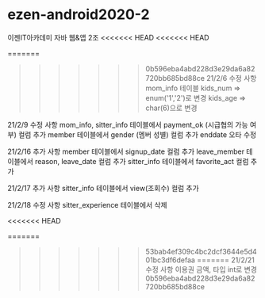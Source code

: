 # ezen-android2020-2
이젠IT아카데미 자바 웹&amp;앱 2조
<<<<<<< HEAD
<<<<<<< HEAD

=======
>>>>>>> 0b596eba4abd228d3e29da6a82720bb685bd88ce
21/2/6 수정 사항
mom_info 테이블
kids_num => enum('1','2')로 변경
kids_age => char(6)으로 변경

21/2/9 수정 사항
mom_info, sitter_info 테이블에서 payment_ok (시급협의 가능 여부) 컬럼 추가 
member 테이블에서 gender (멤버 성별) 컬럼 추가 
enddate 오타 수정

21/2/16 추가 사항
member 테이블에서 signup_date 컬럼 추가
leave_member 테이블에서 reason, leave_date 컬럼 추가
sitter_info 테이블에서 favorite_act 컬럼 추가 

21/2/17 추가 사항
sitter_info 테이블에서 view(조회수) 컬럼 추가 

21/2/18 수정 사항
sitter_experience 테이블에서 삭제

<<<<<<< HEAD

=======
>>>>>>> 53bab4ef309c4bc2dcf3644e5d401bc3df6defaa
=======
21/2/21 수정 사항
이용권 금액, 타입 int로 변경 
>>>>>>> 0b596eba4abd228d3e29da6a82720bb685bd88ce
